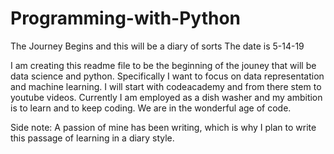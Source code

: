 # Programming-with-Python
The Journey Begins and this will be a diary of sorts
The date is 5-14-19

I am creating this readme file to be the beginning of the jouney that will be data science and python. Specifically I want to 
focus on data representation and machine learning. I will start with codeacademy and from there stem to youtube videos. 
Currently I am employed as a dish washer and my ambition is to learn and to keep coding. We are in the wonderful age of code.

Side note: A passion of mine has been writing, which is why I plan to write this passage of learning in a diary style. 

